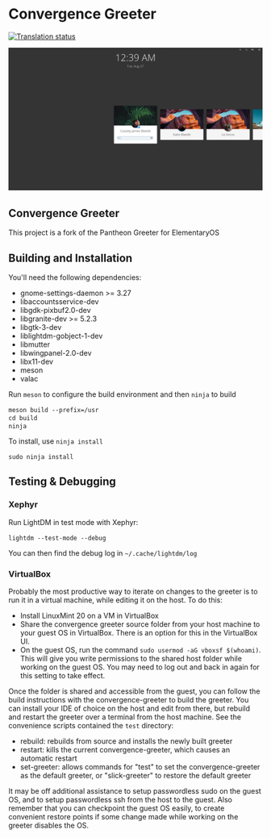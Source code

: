 # Convergence Greeter

[![Translation status](https://l10n.elementary.io/widgets/desktop/-/greeter/svg-badge.svg)](https://l10n.elementary.io/engage/desktop/?utm_source=widget)

![Screenshot](data/screenshot.png?raw=true)

## Convergence Greeter
This project is a fork of the Pantheon Greeter for ElementaryOS

## Building and Installation

You'll need the following dependencies:

* gnome-settings-daemon >= 3.27
* libaccountsservice-dev
* libgdk-pixbuf2.0-dev
* libgranite-dev >= 5.2.3
* libgtk-3-dev
* liblightdm-gobject-1-dev
* libmutter
* libwingpanel-2.0-dev
* libx11-dev
* meson
* valac

Run `meson` to configure the build environment and then `ninja` to build

    meson build --prefix=/usr
    cd build
    ninja

To install, use `ninja install`

    sudo ninja install

## Testing & Debugging

### Xephyr

Run LightDM in test mode with Xephyr:

    lightdm --test-mode --debug

You can then find the debug log in `~/.cache/lightdm/log`

### VirtualBox

Probably the most productive way to iterate on changes to the greeter is to run it in a virtual machine, while editing it on the host.  To do this:

- Install LinuxMint 20 on a VM in VirtualBox
- Share the convergence greeter source folder from your host machine to your guest OS in VirtualBox.  There is an option for this in the VirtualBox UI.
- On the guest OS, run the command `sudo usermod -aG vboxsf $(whoami)`.  This will give you write permissions to the shared host folder while working on the guest OS.  You may need to log out and back in again for this setting to take effect.

Once the folder is shared and accessible from the guest, you can follow the build instructions with the convergence-greeter to build the greeter.  You can install your IDE of choice on the host and edit from there, but rebuild and restart the greeter over a terminal from the host machine.  See the convenience scripts contained the `test` directory:

- rebuild: rebuilds from source and installs the newly built greeter
- restart: kills the current convergence-greeter, which causes an automatic restart
- set-greeter: allows commands for "test" to set the convergence-greeter as the default greeter, or "slick-greeter" to restore the default greeter

It may be off additional assistance to setup passwordless sudo on the guest OS, and to setup passwordless ssh from the host to the guest.  Also remember that you can checkpoint the guest OS easily, to create convenient restore points if some change made while working on the greeter disables the OS.


